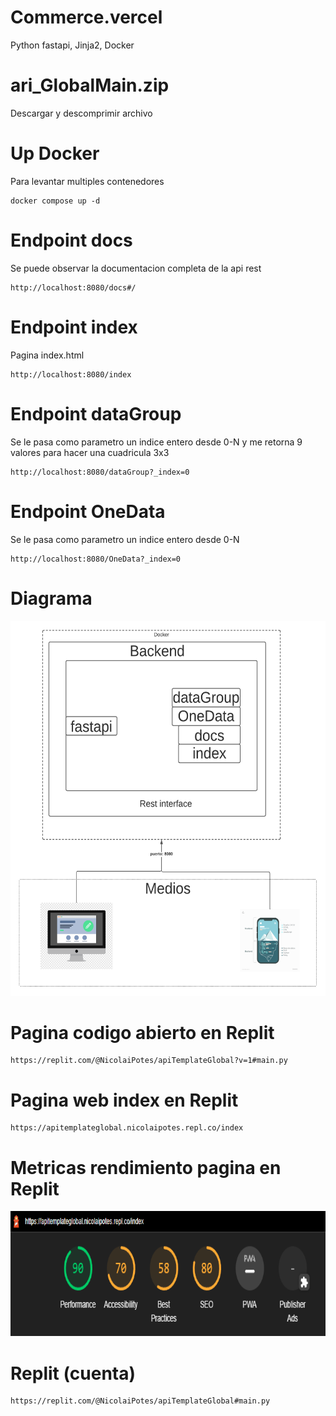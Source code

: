 # Commerce.vercel
Python fastapi, Jinja2, Docker

# ari_GlobalMain.zip
Descargar y descomprimir archivo 

# Up Docker
Para levantar multiples contenedores
```Docker
docker compose up -d
```

# Endpoint docs
Se puede observar la documentacion completa de la api rest
```url 
http://localhost:8080/docs#/
```

# Endpoint index
Pagina index.html 
```url 
http://localhost:8080/index
```

# Endpoint dataGroup
  Se le pasa como parametro un indice entero desde 0-N y me retorna 9 valores para hacer una cuadricula 3x3
```url 
http://localhost:8080/dataGroup?_index=0
```

# Endpoint OneData
 Se le pasa como parametro un indice entero desde 0-N
```url 
http://localhost:8080/OneData?_index=0
```


# Diagrama
<!--![Alt text](https://github.com/NickoHolaMundo/commerce.vercel/blob/main/DiagramaDocker.png "Diagrama")-->

<img src="https://github.com/NickoHolaMundo/commerce.vercel/blob/main/DiagramaDocker.png" data-canonical-src="https://gyazo.com/eb5c5741b6a9a16c692170a41a49c858.png" width="600" height="600" />
<!-- no aparece nada jajaj-->


# Pagina codigo abierto en Replit
```url 
https://replit.com/@NicolaiPotes/apiTemplateGlobal?v=1#main.py
```



# Pagina web index en Replit
```url 
https://apitemplateglobal.nicolaipotes.repl.co/index
```

# Metricas rendimiento pagina en Replit
<img src="https://github.com/NickoHolaMundo/commerce.vercel/blob/main/metricas.png" data-canonical-src="https://gyazo.com/eb5c5741b6a9a16c692170a41a49c858.png" width="600" height="200" />


# Replit (cuenta)
```url 
https://replit.com/@NicolaiPotes/apiTemplateGlobal#main.py
```

